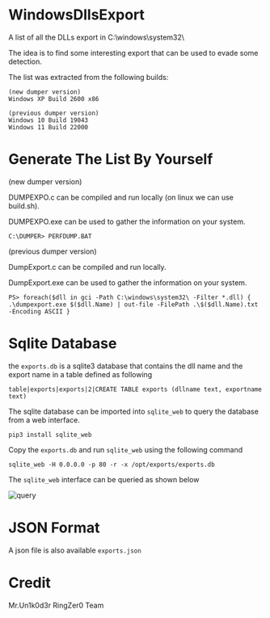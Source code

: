 # WindowsDllsExport
A list of all the DLLs export in C:\windows\system32\

The idea is to find some interesting export that can be used to evade some detection.

The list was extracted from the following builds:

```
(new dumper version)
Windows XP Build 2600 x86

(previous dumper version)
Windows 10 Build 19043
Windows 11 Build 22000
```

# Generate The List By Yourself

(new dumper version)

DUMPEXPO.c can be compiled and run locally (on linux we can use build.sh).

DUMPEXPO.exe can be used to gather the information on your system.

```
C:\DUMPER> PERFDUMP.BAT
```

(previous dumper version)

DumpExport.c can be compiled and run locally.

DumpExport.exe can be used to gather the information on your system.

```
PS> foreach($dll in gci -Path C:\windows\system32\ -Filter *.dll) { .\dumpexport.exe $($dll.Name) | out-file -FilePath .\$($dll.Name).txt -Encoding ASCII }
```

# Sqlite Database 

the `exports.db` is a sqlite3 database that contains the dll name and the export name in a table defined as following

`table|exports|exports|2|CREATE TABLE exports (dllname text, exportname text)`

The sqlite database can be imported into `sqlite_web` to query the database from a web interface.

`pip3 install sqlite_web`

Copy the `exports.db` and run `sqlite_web` using the following command

```
sqlite_web -H 0.0.0.0 -p 80 -r -x /opt/exports/exports.db
```

The `sqlite_web` interface can be queried as shown below

![query](https://github.com/Mr-Un1k0d3r/WindowsDllsExport/raw/main/query.png)

# JSON Format

A json file is also available `exports.json`

# Credit
Mr.Un1k0d3r RingZer0 Team
